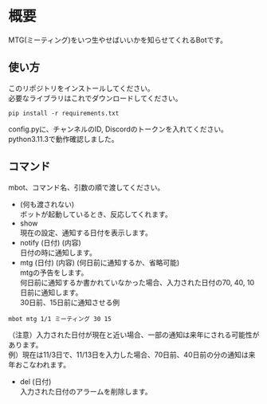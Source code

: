 
# 概要

MTG(ミーティング)をいつ生やせばいいかを知らせてくれるBotです。

## 使い方

このリポジトリをインストールしてください。  
必要なライブラリはこれでダウンロードしてください。

```shell
pip install -r requirements.txt
```

config.pyに、チャンネルのID, Discordのトークンを入れてください。
python3.11.3で動作確認しました。

## コマンド

mbot、コマンド名、引数の順で渡してください。

* (何も渡されない)  
ボットが起動しているとき、反応してくれます。
* show  
現在の設定、通知する日付を表示します。
* notify (日付) (内容)  
日付の時に通知します。
* mtg (日付) (内容) (何日前に通知するか、省略可能)  
mtgの予告をします。  
何日前に通知するか書かれていなかった場合、入力された日付の70, 40, 10日前に通知します。  
30日前、15日前に通知させる例

```text
mbot mtg 1/1 ミーティング 30 15
```

（注意）入力された日付が現在と近い場合、一部の通知は来年にされる可能性があります。  
例）現在は11/3日で、11/13日を入力した場合、70日前、40日前の分の通知は来年おこなわれます。  

* del (日付)  
入力された日付のアラームを削除します。
